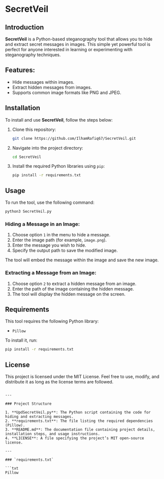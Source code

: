 
# SecretVeil

## Introduction
**SecretVeil** is a Python-based steganography tool that allows you to hide and extract secret messages in images. This simple yet powerful tool is perfect for anyone interested in learning or experimenting with steganography techniques.

## Features:
- Hide messages within images.
- Extract hidden messages from images.
- Supports common image formats like PNG and JPEG.

## Installation

To install and use **SecretVeil**, follow the steps below:

1. Clone this repository:
   ```bash
   git clone https://github.com/IlhamRafiq67/SecretVeil.git
   ```

2. Navigate into the project directory:
   ```bash
   cd SecretVeil
   ```

3. Install the required Python libraries using `pip`:
   ```bash
   pip install -r requirements.txt
   ```

## Usage

To run the tool, use the following command:

```bash
python3 SecretVeil.py
```

### Hiding a Message in an Image:
1. Choose option `1` in the menu to hide a message.
2. Enter the image path (for example, `image.png`).
3. Enter the message you wish to hide.
4. Specify the output path to save the modified image.

The tool will embed the message within the image and save the new image.

### Extracting a Message from an Image:
1. Choose option `2` to extract a hidden message from an image.
2. Enter the path of the image containing the hidden message.
3. The tool will display the hidden message on the screen.

## Requirements

This tool requires the following Python library:
- `Pillow`

To install it, run:
```bash
pip install -r requirements.txt
```

## License
This project is licensed under the MIT License. Feel free to use, modify, and distribute it as long as the license terms are followed.

```

---

### Project Structure

1. **UpdSecretVeil.py**: The Python script containing the code for hiding and extracting messages.
2. **requirements.txt**: The file listing the required dependencies (Pillow).
3. **README.md**: The documentation file containing project details, installation steps, and usage instructions.
4. **LICENSE**: A file specifying the project’s MIT open-source license.

---

### `requirements.txt`

```txt
Pillow
```
